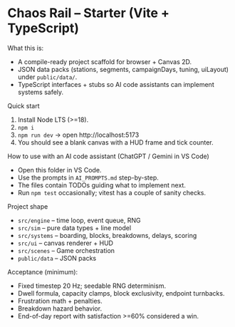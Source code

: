 # Chaos Rail – Starter (Vite + TypeScript)

What this is:
- A compile-ready project scaffold for browser + Canvas 2D.
- JSON data packs (stations, segments, campaignDays, tuning, uiLayout) under `public/data/`.
- TypeScript interfaces + stubs so AI code assistants can implement systems safely.

Quick start
1) Install Node LTS (>=18).
2) `npm i`
3) `npm run dev` → open http://localhost:5173
4) You should see a blank canvas with a HUD frame and tick counter.

How to use with an AI code assistant (ChatGPT / Gemini in VS Code)
- Open this folder in VS Code.
- Use the prompts in `AI_PROMPTS.md` step-by-step.
- The files contain TODOs guiding what to implement next.
- Run `npm test` occasionally; vitest has a couple of sanity checks.

Project shape
- `src/engine` – time loop, event queue, RNG
- `src/sim` – pure data types + line model
- `src/systems` – boarding, blocks, breakdowns, delays, scoring
- `src/ui` – canvas renderer + HUD
- `src/scenes` – Game orchestration
- `public/data` – JSON packs

Acceptance (minimum):
- Fixed timestep 20 Hz; seedable RNG determinism.
- Dwell formula, capacity clamps, block exclusivity, endpoint turnbacks.
- Frustration math + penalties.
- Breakdown hazard behavior.
- End-of-day report with satisfaction >=60% considered a win.
